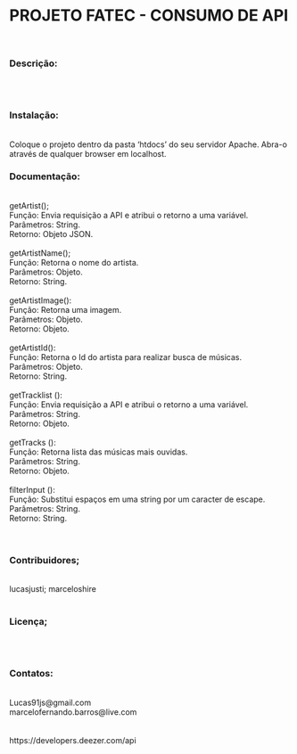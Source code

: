 <h1>PROJETO FATEC - CONSUMO DE API</h1>
<br>
<h3>Descrição:</h3><br>
<br>
<h3>Instalação:</h3><br>
Coloque o projeto dentro da pasta ‘htdocs’ do seu servidor Apache. Abra-o através de qualquer browser em localhost.<br>

<h3>Documentação:</h3><br>
getArtist(); <br>
	Função: Envia requisição a API e atribui o retorno a uma variável.<br>
	Parâmetros: String.<br>
	Retorno: Objeto JSON.<br>
<br>
getArtistName();<br>
	Função: Retorna o nome do artista.<br>
	Parâmetros: Objeto.<br>
	Retorno: String.<br>
<br>
getArtistImage():<br>
	Função: Retorna uma imagem.<br>
	Parâmetros: Objeto.<br>
	Retorno: Objeto.<br>
<br>
getArtistId():<br>
	Função: Retorna o Id do artista para realizar busca de músicas.<br>
	Parâmetros: Objeto.<br>
	Retorno: String.<br>
<br>
getTracklist ():<br>
	Função: Envia requisição a API e atribui o retorno a uma variável.<br>
	Parâmetros: String.<br>
	Retorno: Objeto.<br>
<br>
getTracks ():<br>
	Função: Retorna lista das músicas mais ouvidas.<br>
	Parâmetros: String.<br>
	Retorno: Objeto.<br>
<br>
filterInput ():<br>
	Função: Substitui espaços em uma string por um caracter de escape.<br>
	Parâmetros: String.<br>
	Retorno: String.<br>
<br>
<br>
<h3>Contribuidores;</h3><br>
lucasjusti; marceloshire<br>
<br>
<h3>Licença;</h3><br>
<br>
<h3>Contatos:</h3><br>
Lucas91js@gmail.com<br>
marcelofernando.barros@live.com<br>
<br>
<br>
https://developers.deezer.com/api<br>
